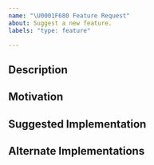 ```yaml
---
name: "\U0001F680 Feature Request"
about: Suggest a new feature.
labels: "type: feature"

---
```

<!-- Please do your best to fill out all of the sections below! -->
<!-- Use this issue type for concrete suggestions, otherwise, open a discussion type issue instead. -->

## Description
<!-- What is the behavior that you would like to see introduced? -->

## Motivation
<!-- Why do you believe this behavior would be beneficial? -->

## Suggested Implementation
<!-- How do you imagine this might work? -->

## Alternate Implementations
<!-- How else do you imagine this might work? -->
